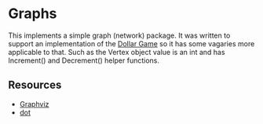 # Graphs

This implements a simple graph (network) package. It was written to support an implementation of the [Dollar Game](https://drive.google.com/file/d/1RMmfJ_0E6Gy-R6a59mkR_donKzSNHxJq/view) so it has some vagaries more applicable to that. Such as the Vertex object value is an int and has Increment() and Decrement() helper functions.

## Resources

* [Graphviz](https://www.graphviz.org/documentation/)
* [dot](https://pkg.go.dev/github.com/emicklei/dot)
